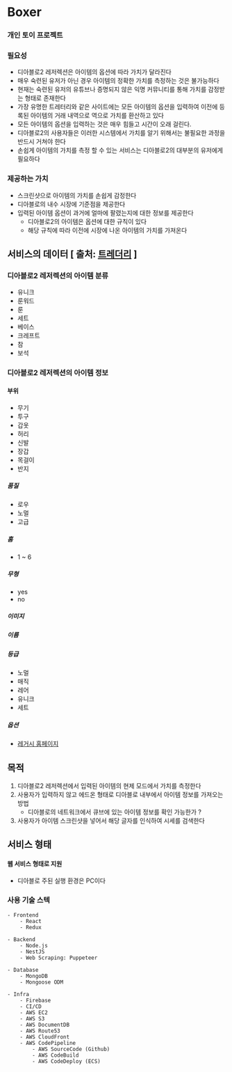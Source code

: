 # Boxer

### 개인 토이 프로젝트

### 필요성
- 디아블로2 레저렉션은 아이템의 옵션에 따라 가치가 달라진다
- 매우 숙련된 유저가 아닌 경우 아이템의 정확한 가치를 측정하는 것은 불가능하다
- 현재는 숙련된 유저의 유튜브나 증명되지 않은 익명 커뮤니티를 통해 가치를 감정받는 형태로 존재한다
- 가장 유명한 트레터리와 같은 사이트에는 모든 아이템의 옵션을 입력하여 이전에 등록된 아이템의 거래 내역으로 역으로 가치를 환산하고 있다
- 모든 아이템의 옵션을 입력하는 것은 매우 힘들고 시간이 오래 걸린다.
- 디아블로2의 사용자들은 이러한 시스템에서 가치를 알기 위해서는 불필요한 과정을 반드시 거쳐야 한다
- 손쉽게 아이템의 가치를 측정 할 수 있는 서비스는 디아블로2의 대부분의 유저에게 필요하다


### 제공하는 가치
- 스크린샷으로 아이템의 가치를 손쉽게 감정한다
- 디아블로의 내수 시장에 기준점을 제공한다
- 입력된 아이템 옵션이 과거에 얼마에 팔렸는지에 대한 정보를 제공한다
    - 디아블로2의 아이템은 옵션에 대한 규칙이 있다
    - 해당 규칙에 따라 이전에 시장에 나온 아이템의 가치를 가져온다


## 서비스의 데이터 [ 출처: [트레더리](https://traderie.com/diablo2resurrected) ]
### 디아블로2 레저렉션의 아이템 분류
- 유니크
- 룬워드
- 룬
- 세트
- 베이스
- 크레프트
- 참
- 보석

### 디아블로2 레저렉션의 아이템 정보
#### 부위
- 무기
- 투구
- 갑옷
- 허리
- 신발
- 장갑
- 목걸이
- 반지
##### 품질
- 로우
- 노멀
- 고급
##### 홈
- 1 ~ 6
##### 무형 
- yes
- no
##### 이미지
##### 이름
##### 등급
- 노멀
- 매직
- 레어
- 유니크
- 세트

##### 옵션
- [레거시 홈페이지](http://classic.battle.net/diablo2exp/items/weaponsandarmor.shtml)


## 목적
1. 디아블로2 레저렉션에서 입력된 아이템의 현제 모드에서 가치를 측정한다
2. 사용자가 입력하지 않고 에드온 형태로 디아블로 내부에서 아이템 정보를 가져오는 방법
    - 디아블로의 네트워크에서 큐브에 있는 아이템 정보를 확인 가능한가 ?
3. 사용자가 아이템 스크린샷을 넣어서 해당 글자를 인식하여 시세를 검색한다


## 서비스 형태
#### 웹 서비스 형태로 지원
- 디아블로 주된 실행 환경은 PC이다 


### 사용 기술 스텍
    - Frontend
        - React
        - Redux

    - Backend
        - Node.js
        - NestJS
        - Web Scraping: Puppeteer

    - Database
        - MongoDB
        - Mongoose ODM

    - Infra
        - Firebase
        - CI/CD
        - AWS EC2
        - AWS S3
        - AWS DocumentDB
        - AWS Route53
        - AWS CloudFront
        - AWS CodePipeline
            - AWS SourceCode (Github) 
            - AWS CodeBuild 
            - AWS CodeDeploy (ECS)
